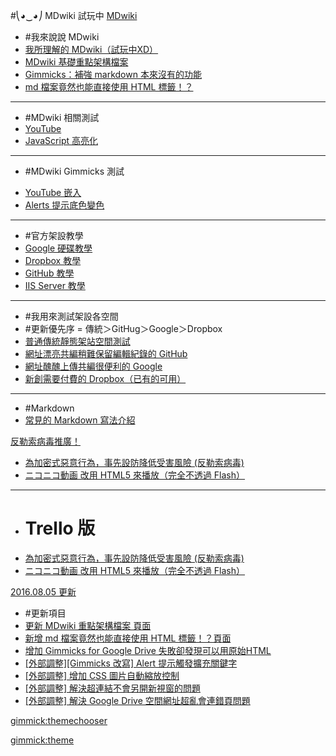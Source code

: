 #⎝◕‿◕⎠ MDwiki 試玩中
[MDwiki]()

  - #我來說說 MDwiki
  - [我所理解的 MDwiki（試玩中XD）](#!index.md)
  - [MDwiki 基礎重點架構檔案](#!mdwiki/mdwiki.main.md)
  - [Gimmicks：補強 markdown 本來沒有的功能](#!mdwiki/mdwiki.gimmicks.md)
  - [md 檔案竟然也能直接使用 HTML 標籤！？](#!mdwiki/mdwiki.html.md)
  ----
  - #MDwiki 相關測試
  - [YouTube](#!test/youtube.md)
  - [JavaScript 高亮化](#!test/js.md)
  ----
  * #MDwiki Gimmicks 測試
  - [YouTube 嵌入](#!test/test.gimmicks.md)
  - [Alerts 提示底色變色](#!test/test.gimmicks.md)
  ----
  - #官方架設教學
  - [Google 硬碟教學](http://dynalon.github.io/mdwiki/#!tutorials/drive.md "Host with Google Drive")
  - [Dropbox 教學](http://dynalon.github.io/mdwiki/#!tutorials/dropbox.md "Hosting with Dropbox")
  - [GitHub 教學](http://dynalon.github.io/mdwiki/#!tutorials/github.md "Hosting on GitHub")
  - [IIS Server 教學](http://dynalon.github.io/mdwiki/#!tutorials/iis/iis.md "Set up MDwiki on IIS Server")
  ----
  - #我用來測試架設各空間
  - #更新優先序 = 傳統＞GitHug＞Google＞Dropbox
  - [普通傳統靜態架站空間測試](http://landerso.at-ninja.jp/)
  - [網址漂亮共編稍難保留編輯紀錄的 GitHub](https://synr.github.io/MDwiki)
  - [網址醜醜上傳共編很便利的 Google](http://googledrive.com/host/0B_b1e3AASsaLN1BmcjhSZ09JM3c)
  - [新創需要付費的 Dropbox（已有的可用）](https://dl.dropboxusercontent.com/u/277393262/wiki/index.html)
  ----
  - #Markdown
  - [常見的 Markdown 寫法介紹](#)

[反勒索病毒推廣！]()

  - [為加密式惡意行為，事先設防降低受害風險 (反勒索病毒)](#!kisisie/kisisie.md)
  - [ニコニコ動画 改用 HTML5 來播放（完全不透過 Flash）](#!kisisie/kisisie.nico.md)
  ----
  - # Trello 版
  - [為加密式惡意行為，事先設防降低受害風險 (反勒索病毒)](https://trello.com/c/PV4kfjSD)
  - [ニコニコ動画 改用 HTML5 來播放（完全不透過 Flash）](https://trello.com/c/1lAqsfi8)

[2016.08.05 更新]()

  - #更新項目
  - [更新 MDwiki 重點架構檔案 頁面](#!update.md#[2016.08.05]_更新_MDwiki_重點架構檔案)
  - [新增 md 檔案竟然也能直接使用 HTML 標籤！？頁面](#!update.md#[2016.08.05]_增加_md_檔案竟然也能直接使用_HTML_標籤！？頁面)
  - [增加 Gimmicks for Google Drive 失敗卻發現可以用原始HTML](#!update.md#[2016.08.04]_增加_Gimmicks_for_Google_Drive_失敗)
  - [\[外部調整\]\[Gimmicks 改寫\] Alert 提示觸發擴充關鍵字](#!update.md#[2016.08.03]_Gimmicks_改寫_Alert_提示觸發擴充關鍵字)
  - [\[外部調整\] 增加 CSS 圖片自動縮放控制](#!update.md#[2016.08.03]_透過_CSS_增加對圖片自動縮放控制)
  - [\[外部調整\] 解決超連結不會另開新視窗的問題](#!update.md#[2016.08.03]_解決超連結不會另開新視窗的問題)
  - [\[外部調整\] 解決 Google Drive 空間網址超亂會連錯頁問題](#!update.md#[2016.08.03]_解決超連結不會另開新視窗的問題)
  

[gimmick:themechooser](替換佈景主題)

[gimmick:theme](flatly)